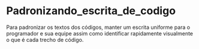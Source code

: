 # Padronizando_escrita_de_codigo
Para padronizar os textos dos códigos, manter um escrita uniforme para o programador e sua equipe assim como identificar rapidamente visualmente o que é cada trecho de código.
